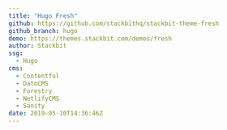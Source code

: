 ```yaml
---
title: "Hugo Fresh"
github: https://github.com/stackbithq/stackbit-theme-fresh
github_branch: hugo
demo: https://themes.stackbit.com/demos/fresh
author: Stackbit
ssg:
  - Hugo
cms:
  - Contentful
  - DatoCMS
  - Forestry
  - NetlifyCMS
  - Sanity
date: 2019-05-10T14:36:46Z
---
```

